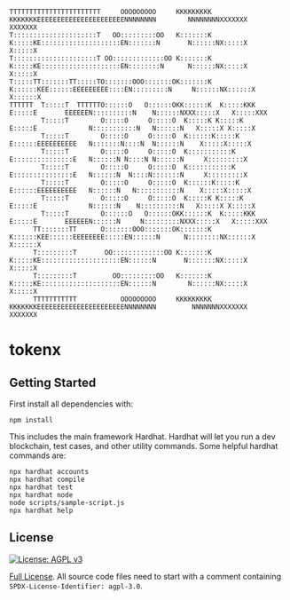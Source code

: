 ```
TTTTTTTTTTTTTTTTTTTTTTT     OOOOOOOOO     KKKKKKKKK    KKKKKKKEEEEEEEEEEEEEEEEEEEEEENNNNNNNN        NNNNNNNNXXXXXXX       XXXXXXX
T:::::::::::::::::::::T   OO:::::::::OO   K:::::::K    K:::::KE::::::::::::::::::::EN:::::::N       N::::::NX:::::X       X:::::X
T:::::::::::::::::::::T OO:::::::::::::OO K:::::::K    K:::::KE::::::::::::::::::::EN::::::::N      N::::::NX:::::X       X:::::X
T:::::TT:::::::TT:::::TO:::::::OOO:::::::OK:::::::K   K::::::KEE::::::EEEEEEEEE::::EN:::::::::N     N::::::NX::::::X     X::::::X
TTTTTT  T:::::T  TTTTTTO::::::O   O::::::OKK::::::K  K:::::KKK  E:::::E       EEEEEEN::::::::::N    N::::::NXXX:::::X   X:::::XXX
        T:::::T        O:::::O     O:::::O  K:::::K K:::::K     E:::::E             N:::::::::::N   N::::::N   X:::::X X:::::X   
        T:::::T        O:::::O     O:::::O  K::::::K:::::K      E::::::EEEEEEEEEE   N:::::::N::::N  N::::::N    X:::::X:::::X    
        T:::::T        O:::::O     O:::::O  K:::::::::::K       E:::::::::::::::E   N::::::N N::::N N::::::N     X:::::::::X     
        T:::::T        O:::::O     O:::::O  K:::::::::::K       E:::::::::::::::E   N::::::N  N::::N:::::::N     X:::::::::X     
        T:::::T        O:::::O     O:::::O  K::::::K:::::K      E::::::EEEEEEEEEE   N::::::N   N:::::::::::N    X:::::X:::::X    
        T:::::T        O:::::O     O:::::O  K:::::K K:::::K     E:::::E             N::::::N    N::::::::::N   X:::::X X:::::X   
        T:::::T        O::::::O   O::::::OKK::::::K  K:::::KKK  E:::::E       EEEEEEN::::::N     N:::::::::NXXX:::::X   X:::::XXX
      TT:::::::TT      O:::::::OOO:::::::OK:::::::K   K::::::KEE::::::EEEEEEEE:::::EN::::::N      N::::::::NX::::::X     X::::::X
      T:::::::::T       OO:::::::::::::OO K:::::::K    K:::::KE::::::::::::::::::::EN::::::N       N:::::::NX:::::X       X:::::X
      T:::::::::T         OO:::::::::OO   K:::::::K    K:::::KE::::::::::::::::::::EN::::::N        N::::::NX:::::X       X:::::X
      TTTTTTTTTTT           OOOOOOOOO     KKKKKKKKK    KKKKKKKEEEEEEEEEEEEEEEEEEEEEENNNNNNNN         NNNNNNNXXXXXXX       XXXXXXX
```
# tokenx

## Getting Started
First install all dependencies with:
```
npm install
```

This includes the main framework Hardhat. Hardhat will let you run a dev blockchain, test cases, and other utility 
commands. Some helpful hardhat commands are:
```
npx hardhat accounts
npx hardhat compile
npx hardhat test
npx hardhat node
node scripts/sample-script.js
npx hardhat help
```

## License
[![License: AGPL v3](https://img.shields.io/badge/License-AGPL%20v3-blue.svg)](https://www.gnu.org/licenses/agpl-3.0)

[Full License](LICENSE). All source code files need to start with a comment containing `SPDX-License-Identifier: agpl-3.0`.
